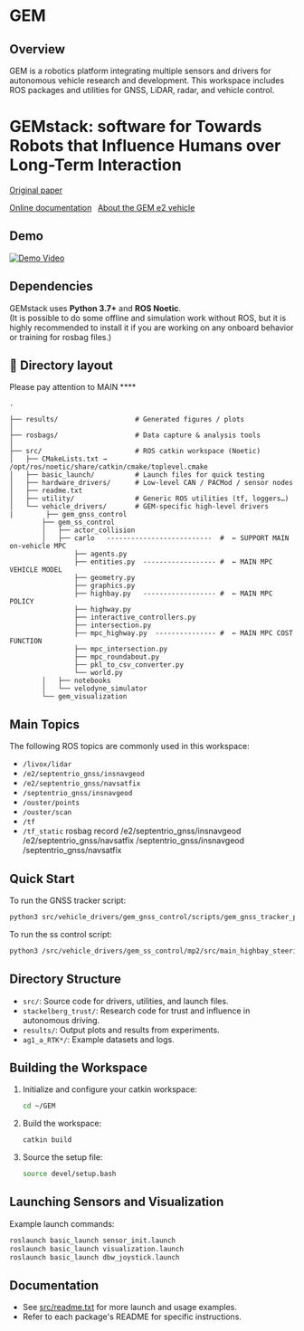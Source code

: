 # GEM

## Overview

GEM is a robotics platform integrating multiple sensors and drivers for autonomous vehicle research and development. This workspace includes ROS packages and utilities for GNSS, LiDAR, radar, and vehicle control.

# GEMstack: software for Towards Robots that Influence Humans over Long-Term Interaction

[Original paper](https://ieeexplore.ieee.org/abstract/document/10160321)

[Online documentation](https://gemstack.readthedocs.org) 
[About the GEM e2 vehicle](https://publish.illinois.edu/robotics-autonomy-resources/gem/)

## Demo
[![Demo Video](https://img.youtube.com/vi/ePmhrkKGKno/0.jpg)](https://www.youtube.com/watch?v=ePmhrkKGKno)

## Dependencies
GEMstack uses **Python 3.7+** and **ROS Noetic**.  
(It is possible to do some offline and simulation work without ROS, but it is highly recommended to install it if you are working on any onboard behavior or training for rosbag files.)


## 📂 Directory layout
Please pay attention to MAIN ****
```text
.

├── results/                   # Generated figures / plots
│
├── rosbags/                   # Data capture & analysis tools
│
├── src/                       # ROS catkin workspace (Noetic)
│   ├── CMakeLists.txt → /opt/ros/noetic/share/catkin/cmake/toplevel.cmake
│   ├── basic_launch/          # Launch files for quick testing
│   ├── hardware_drivers/      # Low-level CAN / PACMod / sensor nodes
│   ├── readme.txt
│   ├── utility/               # Generic ROS utilities (tf, loggers…)
│   └── vehicle_drivers/       # GEM-specific high-level drivers
|        ├── gem_gnss_control
        ├── gem_ss_control
        │   ├── actor_collision
        │   ├── carlo   --------------------------  #  ← SUPPORT MAIN on-vehicle MPC
                ├── agents.py
                ├── entities.py  ------------------ #  ← MAIN MPC VEHICLE MODEL
                ├── geometry.py
                ├── graphics.py
                ├── highbay.py   ------------------ #  ← MAIN MPC POLICY
                ├── highway.py
                ├── interactive_controllers.py
                ├── intersection.py
                ├── mpc_highway.py  --------------- #  ← MAIN MPC COST FUNCTION
                ├── mpc_intersection.py
                ├── mpc_roundabout.py
                ├── pkl_to_csv_converter.py
                └── world.py
        │   ├── notebooks
        │   └── velodyne_simulator 
        └── gem_visualization
```
## Main Topics
The following ROS topics are commonly used in this workspace:
- `/livox/lidar`
- `/e2/septentrio_gnss/insnavgeod`
- `/e2/septentrio_gnss/navsatfix`
- `/septentrio_gnss/insnavgeod`
- `/ouster/points`
- `/ouster/scan`
- `/tf`
- `/tf_static`
 rosbag record /e2/septentrio_gnss/insnavgeod /e2/septentrio_gnss/navsatfix /septentrio_gnss/insnavgeod /septentrio_gnss/navsatfix

## Quick Start

To run the GNSS tracker script:
```sh
python3 src/vehicle_drivers/gem_gnss_control/scripts/gem_gnss_tracker_pp.py
```

To run the ss control script:
```sh
python3 /src/vehicle_drivers/gem_ss_control/mp2/src/main_highbay_steering_mpc.py
```

## Directory Structure

- `src/`: Source code for drivers, utilities, and launch files.
- `stackelberg_trust/`: Research code for trust and influence in autonomous driving.
- `results/`: Output plots and results from experiments.
- `ag1_a_RTK*/`: Example datasets and logs.

## Building the Workspace

1. Initialize and configure your catkin workspace:
    ```sh
    cd ~/GEM
    ```
2. Build the workspace:
    ```sh
    catkin build
    ```
3. Source the setup file:
    ```sh
    source devel/setup.bash
    ```

## Launching Sensors and Visualization

Example launch commands:
```sh
roslaunch basic_launch sensor_init.launch
roslaunch basic_launch visualization.launch
roslaunch basic_launch dbw_joystick.launch
```

## Documentation

- See [src/readme.txt](src/readme.txt) for more launch and usage examples.
- Refer to each package's README for specific instructions.


